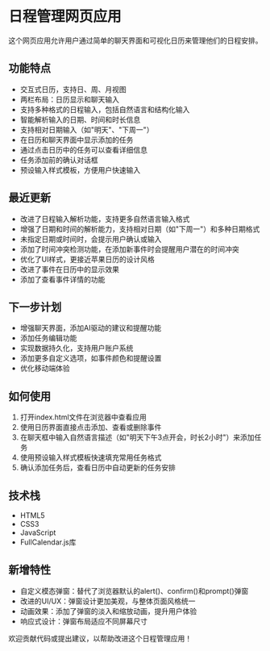 # 日程管理网页应用

这个网页应用允许用户通过简单的聊天界面和可视化日历来管理他们的日程安排。

## 功能特点

- 交互式日历，支持日、周、月视图
- 两栏布局：日历显示和聊天输入
- 支持多种格式的日程输入，包括自然语言和结构化输入
- 智能解析输入的日期、时间和时长信息
- 支持相对日期输入（如"明天"、"下周一"）
- 在日历和聊天界面中显示添加的任务
- 通过点击日历中的任务可以查看详细信息
- 任务添加前的确认对话框
- 预设输入样式模板，方便用户快速输入

## 最近更新

- 改进了日程输入解析功能，支持更多自然语言输入格式
- 增强了日期和时间的解析能力，支持相对日期（如"下周一"）和多种日期格式
- 未指定日期或时间时，会提示用户确认或输入
- 添加了时间冲突检测功能，在添加新事件时会提醒用户潜在的时间冲突
- 优化了UI样式，更接近苹果日历的设计风格
- 改进了事件在日历中的显示效果
- 添加了查看事件详情的功能

## 下一步计划

- 增强聊天界面，添加AI驱动的建议和提醒功能
- 添加任务编辑功能
- 实现数据持久化，支持用户账户系统
- 添加更多自定义选项，如事件颜色和提醒设置
- 优化移动端体验

## 如何使用

1. 打开index.html文件在浏览器中查看应用
2. 使用日历界面直接点击添加、查看或删除事件
3. 在聊天框中输入自然语言描述（如"明天下午3点开会，时长2小时"）来添加任务
4. 使用预设输入样式模板快速填充常用任务格式
5. 确认添加任务后，查看日历中自动更新的任务安排

## 技术栈

- HTML5
- CSS3
- JavaScript
- FullCalendar.js库

## 新增特性

- 自定义模态弹窗：替代了浏览器默认的alert()、confirm()和prompt()弹窗
- 改进的UI/UX：弹窗设计更加美观，与整体页面风格统一
- 动画效果：添加了弹窗的淡入和缩放动画，提升用户体验
- 响应式设计：弹窗布局适应不同屏幕尺寸

欢迎贡献代码或提出建议，以帮助改进这个日程管理应用！